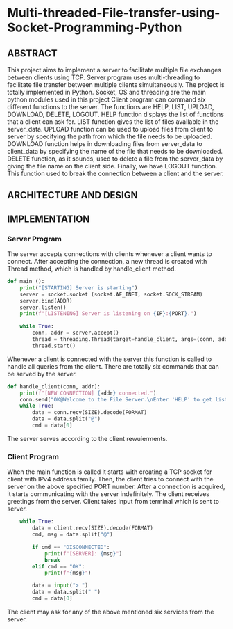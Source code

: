 # Multi-threaded-File-transfer-using-Socket-Programming-Python
##	ABSTRACT
This project aims to implement a server to facilitate multiple file exchanges between clients using TCP. Server program uses multi-threading to facilitate file transfer between multiple clients simultaneously. The project is totally implemented in Python. Socket, OS and threading are the main python modules used in this project
Client program can command six different functions to the server. The functions are HELP, LIST, UPLOAD, DOWNLOAD, DELETE, LOGOUT. HELP function displays the list of functions that a client can ask for. LIST function gives the list of files available in the server_data. UPLOAD function can be used to  upload files from client to server by specifying the path from which the file needs to be uploaded. DOWNLOAD function helps in downloading files from server_data to client_data by specifying the name of the file that needs to be downloaded. DELETE function, as it sounds, used to delete a file from the server_data by giving the file name on the client side. Finally, we have LOGOUT function. This function used to break the connection between a client and the server.

## ARCHITECTURE AND DESIGN

## IMPLEMENTATION

### Server Program
The server accepts connections with clients whenever a client wants to connect. After accepting the connection, a new thread is created with Thread method, which is handled by handle_client method.
```python
def main ():
    print("[STARTING] Server is starting")
    server = socket.socket (socket.AF_INET, socket.SOCK_STREAM)
    server.bind(ADDR)
    server.listen()
    print(f"[LISTENING] Server is listening on {IP}:{PORT}.")

    while True:
        conn, addr = server.accept()
        thread = threading.Thread(target=handle_client, args=(conn, addr))
        thread.start()
```
Whenever a client is connected with the server this function is called to handle all queries from the client. There are totally six commands that can be served by the server. 
```python
def handle_client(conn, addr):
    print(f"[NEW CONNECTION] {addr} connected.")
    conn.send("OK@Welcome to the File Server.\nEnter 'HELP' to get list of commands.".encode(FORMAT))
    while True:
        data = conn.recv(SIZE).decode(FORMAT)
        data = data.split("@")
        cmd = data[0]

```
The server serves according to the client rewuierments.

### Client Program
When the main function is called it starts with creating a TCP socket for client with IPv4 address family. Then, the client tries to connect with the server on the above specified PORT number. After a connection is acquired, it starts communicating with the server indefinitely.  The client receives greetings from the server. Client takes input from terminal which is sent to server. 
```python
    while True:
        data = client.recv(SIZE).decode(FORMAT)
        cmd, msg = data.split("@")

        if cmd == "DISCONNECTED":
            print(f"[SERVER]: {msg}")
            break
        elif cmd == "OK":
            print(f"{msg}")

        data = input("> ")
        data = data.split(" ")
        cmd = data[0]
```
The client may ask for any of the above mentioned six services from the server.



